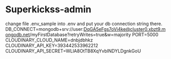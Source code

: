 # Superkickss-admin

change file .env_sample into .env and put your db connection string there.
DB_CONNECT=mongodb+srv://user:DqGA5eFgs7oVi4ke@cluster0.xbzt9.mongodb.net/myFirstDatabase?retryWrites=true&w=majority
PORT=5000
CLOUDINARY_CLOUD_NAME=dnbjdbhkz
CLOUDINARY_API_KEY=393442533962212
CLOUDINARY_API_SECRET=WLlA8OtTB8XqYvbINDYLDgnkGoU
